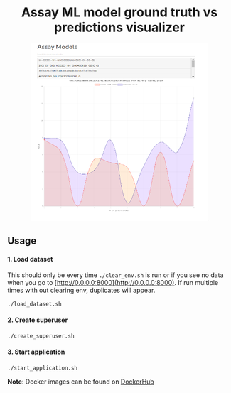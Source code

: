<div align="center">

# Assay ML model ground truth vs predictions visualizer

<img src="https://github.com/vladdoster/assay-viz/blob/master/assay-viz.png" data-canonical-src="https://github.com/vladdoster/assay-viz/blob/master/assay-viz.png" width="400" height="400" />

</div>

## Usage

#### 1. Load dataset
This should only be every time `./clear_env.sh` is run or if you see no data when you go to [http://0.0.0.0:8000](http://0.0.0.0:8000). If run multiple times with out clearing env, duplicates will appear.
```bash
./load_dataset.sh
```
#### 2. Create superuser
```bash
./create_superuser.sh
```
#### 3. Start application
```bash
./start_application.sh
```
**Note**: Docker images can be found on [DockerHub](https://hub.docker.com/repository/docker/vdoster/assay_viz)
